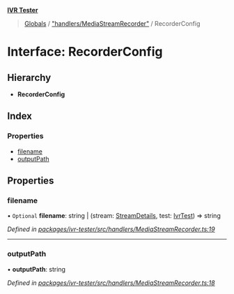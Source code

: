 **[IVR Tester](../README.md)**

> [Globals](../README.md) / ["handlers/MediaStreamRecorder"](../modules/_handlers_mediastreamrecorder_.md) / RecorderConfig

# Interface: RecorderConfig

## Hierarchy

* **RecorderConfig**

## Index

### Properties

* [filename](_handlers_mediastreamrecorder_.recorderconfig.md#filename)
* [outputPath](_handlers_mediastreamrecorder_.recorderconfig.md#outputpath)

## Properties

### filename

• `Optional` **filename**: string \| (stream: [StreamDetails](_handlers_mediastreamrecorder_.streamdetails.md), test: [IvrTest](_handlers_testhandler_.ivrtest.md)) => string

*Defined in [packages/ivr-tester/src/handlers/MediaStreamRecorder.ts:19](https://github.com/SketchingDev/ivr-tester/blob/f08915c/packages/ivr-tester/src/handlers/MediaStreamRecorder.ts#L19)*

___

### outputPath

•  **outputPath**: string

*Defined in [packages/ivr-tester/src/handlers/MediaStreamRecorder.ts:18](https://github.com/SketchingDev/ivr-tester/blob/f08915c/packages/ivr-tester/src/handlers/MediaStreamRecorder.ts#L18)*
